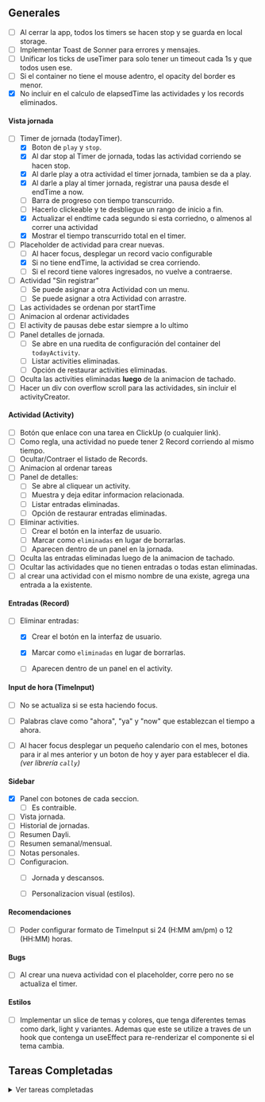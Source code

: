 

## Generales
- [ ] Al cerrar la app, todos los timers se hacen stop y se guarda en local storage.
- [ ] Implementar Toast de Sonner para errores y mensajes.
- [ ] Unificar los ticks de useTimer para solo tener un timeout cada 1s y que todos usen ese. 
- [ ] Si el container no tiene el mouse adentro, el opacity del border es menor.
- [x] No incluir en el calculo de elapsedTime las actividades y los records eliminados.

#### Vista jornada
- [ ] Timer de jornada (todayTimer).
    - [x] Boton de `play` y `stop`.
    - [x] Al dar stop al Timer de jornada, todas las actividad corriendo se hacen stop.
    - [x] Al darle play a otra actividad el timer jornada, tambien se da a play.
    - [x] Al darle a play al timer jornada, registrar una pausa desde el endTime a now.
    - [ ] Barra de progreso con tiempo transcurrido.
    - [ ] Hacerlo clickeable y te desbliegue un rango de inicio a fin.
    - [x] Actualizar el endtime cada segundo si esta corriedno, o almenos al correr una actividad
    - [x] Mostrar el tiempo transcurrido total en el timer.
- [ ] Placeholder de actividad para crear nuevas.
    - [ ] Al hacer focus, desplegar un record vacio configurable
    - [x] Si no tiene endTime, la actividad se crea corriendo.
    - [ ] Si el record tiene valores ingresados, no vuelve a contraerse.
- [ ] Actividad "Sin registrar"
    - [ ] Se puede asignar a otra Actividad con un menu.
    - [ ] Se puede asignar a otra Actividad con arrastre.
- [ ] Las actividades se ordenan por startTime
- [ ] Animacion al ordenar actividades
- [ ] El activity de pausas debe estar siempre a lo ultimo
- [ ] Panel detalles de jornada.
    - [ ] Se abre en una ruedita de configuración del container del `todayActivity`.
    - [ ] Listar activities eliminadas.
    - [ ] Opción de restaurar activities eliminadas.
- [ ] Oculta las activities eliminadas **luego** de la animacion de tachado.
- [ ] Hacer un div con overflow scroll para las actividades, sin incluir el activityCreator.

#### Actividad (Activity)
- [ ] Botón que enlace con una tarea en ClickUp (o cualquier link).
- [ ] Como regla, una actividad no puede tener 2 Record corriendo al mismo tiempo.
- [ ] Ocultar/Contraer el listado de Records.
- [ ] Animacion al ordenar tareas
- [ ] Panel de detalles:
    - [ ] Se abre al cliquear un activity.
    - [ ] Muestra y deja editar informacion relacionada.
    - [ ] Listar entradas eliminadas.
    - [ ] Opción de restaurar entradas eliminadas.
- [ ] Eliminar activities.
    - [ ] Crear el botón en la interfaz de usuario.
    - [ ] Marcar como `eliminadas` en lugar de borrarlas.
    - [ ] Aparecen dentro de un panel en la jornada.
- [ ] Oculta las entradas eliminadas luego de la animacion de tachado.
- [ ] Ocultar las actividades que no tienen entradas o todas estan eliminadas.
- [ ] al crear una actividad con el mismo nombre de una existe, agrega una entrada a la existente.

#### Entradas (Record)
- [ ] Eliminar entradas:
    - [x] Crear el botón en la interfaz de usuario.
    - [x] Marcar como `eliminadas` en lugar de borrarlas.
    - [ ] Aparecen dentro de un panel en el activity.



#### Input de hora (TimeInput)
- [ ] No se actualiza si se esta haciendo focus.
- [ ] Palabras clave como "ahora", "ya" y "now" que establezcan el tiempo a ahora.
- [ ] Al hacer focus desplegar un pequeño calendario con el mes, botones para ir al mes anterior y un boton de hoy y ayer para establecer el dia. _(ver librería `cally`)_


#### Sidebar
- [x] Panel con botones de cada seccion.
    - [ ] Es contraible.
- [ ] Vista jornada.
- [ ] Historial de jornadas.
- [ ] Resumen Dayli.
- [ ] Resumen semanal/mensual.
- [ ] Notas personales.
- [ ] Configuracion.
    - [ ] Jornada y descansos.
    - [ ] Personalizacion visual (estilos).


#### Recomendaciones
- [ ] Poder configurar formato de TimeInput si 24 (H:MM am/pm) o 12 (HH:MM) horas.


#### Bugs
- [ ] Al crear una nueva actividad con el placeholder, corre pero no se actualiza el timer.


#### Estilos
- [ ] Implementar un slice de temas y colores, que tenga diferentes temas como dark, light y variantes. Ademas que este se utilize a traves de un hook que contenga un useEffect para re-renderizar el componente si el tema cambia.




## Tareas Completadas
<details>
  <summary>Ver tareas completadas</summary>


## Generales
- [x] Implementar Redux.
- [x] Renombrar ActivityEntry por Record.
- [x] Hacer utilidades que centralicen la logica al manejar listas de Records, Actividades, etc.
- [x] Propiedad `readOnly` que evita toda edicion en componentenes
- [x] Guardar el estado de todayActivities en el localstorage
- [x] Actualizar el `useTimer` al instante al retomar el focus de la página.
- [x] Inlcuir la fecha de guardado en el `SaveObjectType`.
- [x] Inlcuir la fecha y hora en el objeto `TodayActivitiesState`.

#### Vista jornada
- [x] Listado de actividades y records con su timer.
- [x] Guardar en el estado today el timer de jornada.
- [x] Mover todayActivities a una carpeta como "bloques" o "sections"
- [x] Las pausas se pueden editar.

#### Actividad (Activity)
- [x] funciones de `play` y `stop`.
- [x] Las pausas se registran como nuevas entradas.
- [x] Si se da a play, buscar Record con endTime menor a 1-2 minutos de now y continuarla.
- [x] Las entradas se ordenan por startTime
- [x] El `esc` cancela la edicion del titulo y lo devuelve al estado original.

#### Entradas (Record)
- [x] input de hora inicio y fin, que que acepte cualquier formato (15.30, 5:24pm, 00-48am).
- [x] El Record deja de correr si se confirma un cambio en TimeInput, excepto que siga siendo now.

</details>